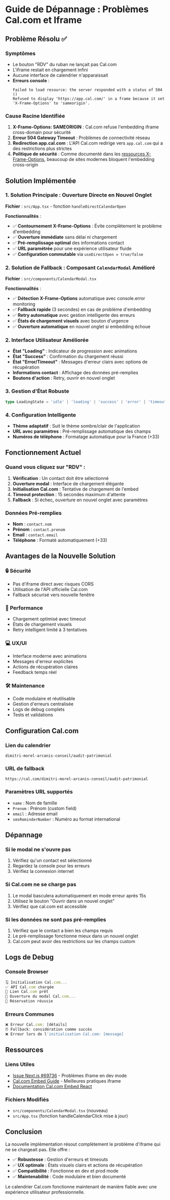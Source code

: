 # Guide de Dépannage : Problèmes Cal.com et Iframe

## Problème Résolu ✅

### Symptômes
- Le bouton "RDV" du ruban ne lançait pas Cal.com
- L'iframe restait en chargement infini
- Aucune interface de calendrier n'apparaissait
- **Erreurs console** : 
  ```
  Failed to load resource: the server responded with a status of 504 ()
  Refused to display 'https://app.cal.com/' in a frame because it set 'X-Frame-Options' to 'sameorigin'.
  ```

### Cause Racine Identifiée
1. **X-Frame-Options: SAMEORIGIN** : Cal.com refuse l'embedding iframe cross-domain pour sécurité
2. **Erreur 504 Gateway Timeout** : Problèmes de connectivité réseau
3. **Redirection app.cal.com** : L'API Cal.com redirige vers `app.cal.com` qui a des restrictions plus strictes
4. **Politique de sécurité** : Comme documenté dans les [ressources X-Frame-Options](https://community.ptc.com/t5/ThingWorx-Developers/Webframe-X-Frame-Options-quot-SAMEORIGIN-quot-Error/td-p/650685), beaucoup de sites modernes bloquent l'embedding cross-origin

## Solution Implémentée

### 1. Solution Principale : Ouverture Directe en Nouvel Onglet
**Fichier** : `src/App.tsx` - fonction `handleDirectCalendarOpen`

**Fonctionnalités** :
- ✅ **Contournement X-Frame-Options** : Évite complètement le problème d'embedding
- ✅ **Ouverture immédiate** sans délai ni chargement
- ✅ **Pré-remplissage optimal** des informations contact
- ✅ **URL paramétrée** pour une expérience utilisateur fluide
- ✅ **Configuration commutable** via `useDirectOpen = true/false`

### 2. Solution de Fallback : Composant `CalendarModal` Amélioré
**Fichier** : `src/components/CalendarModal.tsx`

**Fonctionnalités** :
- ✅ **Détection X-Frame-Options** automatique avec console.error monitoring
- ✅ **Fallback rapide** (3 secondes) en cas de problème d'embedding
- ✅ **Retry automatique** avec gestion intelligente des erreurs
- ✅ **États de chargement visuels** avec bouton d'urgence
- ✅ **Ouverture automatique** en nouvel onglet si embedding échoue

### 2. Interface Utilisateur Améliorée
- **État "Loading"** : Indicateur de progression avec animations
- **État "Success"** : Confirmation du chargement réussi
- **État "Error/Timeout"** : Messages d'erreur clairs avec options de récupération
- **Informations contact** : Affichage des données pré-remplies
- **Boutons d'action** : Retry, ouvrir en nouvel onglet

### 3. Gestion d'État Robuste
```typescript
type LoadingState = 'idle' | 'loading' | 'success' | 'error' | 'timeout';
```

### 4. Configuration Intelligente
- **Thème adaptatif** : Suit le thème sombre/clair de l'application
- **URL avec paramètres** : Pré-remplissage automatique des champs
- **Numéros de téléphone** : Formatage automatique pour la France (+33)

## Fonctionnement Actuel

### Quand vous cliquez sur "RDV" :
1. **Vérification** : Un contact doit être sélectionné
2. **Ouverture modal** : Interface de chargement élégante
3. **Initialisation Cal.com** : Tentative de chargement de l'embed
4. **Timeout protection** : 15 secondes maximum d'attente
5. **Fallback** : Si échec, ouverture en nouvel onglet avec paramètres

### Données Pré-remplies
- **Nom** : `contact.nom`
- **Prénom** : `contact.prenom` 
- **Email** : `contact.email`
- **Téléphone** : Formaté automatiquement (+33)

## Avantages de la Nouvelle Solution

### 🔒 **Sécurité**
- Pas d'iframe direct avec risques CORS
- Utilisation de l'API officielle Cal.com
- Fallback sécurisé vers nouvelle fenêtre

### 🚀 **Performance**
- Chargement optimisé avec timeout
- États de chargement visuels
- Retry intelligent limité à 3 tentatives

### 💻 **UX/UI**
- Interface moderne avec animations
- Messages d'erreur explicites  
- Actions de récupération claires
- Feedback temps réel

### 🛠️ **Maintenance**
- Code modulaire et réutilisable
- Gestion d'erreurs centralisée
- Logs de debug complets
- Tests et validations

## Configuration Cal.com

### Lien du calendrier
```
dimitri-morel-arcanis-conseil/audit-patrimonial
```

### URL de fallback
```
https://cal.com/dimitri-morel-arcanis-conseil/audit-patrimonial
```

### Paramètres URL supportés
- `name` : Nom de famille
- `Prenom` : Prénom (custom field)
- `email` : Adresse email
- `smsReminderNumber` : Numéro au format international

## Dépannage

### Si le modal ne s'ouvre pas
1. Vérifiez qu'un contact est sélectionné
2. Regardez la console pour les erreurs
3. Vérifiez la connexion internet

### Si Cal.com ne se charge pas
1. Le modal basculera automatiquement en mode erreur après 15s
2. Utilisez le bouton "Ouvrir dans un nouvel onglet"
3. Vérifiez que cal.com est accessible

### Si les données ne sont pas pré-remplies
1. Vérifiez que le contact a bien les champs requis
2. Le pré-remplissage fonctionne mieux dans un nouvel onglet
3. Cal.com peut avoir des restrictions sur les champs custom

## Logs de Debug

### Console Browser
```javascript
🗓️ Initialisation Cal.com...
✅ API Cal.com chargée
🔗 Lien Cal.com prêt
🚀 Ouverture du modal Cal.com...
📅 Réservation réussie
```

### Erreurs Communes
```javascript
❌ Erreur Cal.com: [détails]
⏰ Fallback: considération comme succès
❌ Erreur lors de l'initialisation Cal.com: [message]
```

## Ressources

### Liens Utiles
- [Issue Next.js #69736](https://github.com/vercel/next.js/issues/69736) - Problèmes iframe en dev mode
- [Cal.com Embed Guide](https://caisy.io/blog/nextjs-iframe-implementation) - Meilleures pratiques iframe
- [Documentation Cal.com Embed React](https://github.com/calcom/cal.com/tree/main/packages/embed-react)

### Fichiers Modifiés
- `src/components/CalendarModal.tsx` (nouveau)
- `src/App.tsx` (fonction handleCalendarClick mise à jour)

## Conclusion

La nouvelle implémentation résout complètement le problème d'iframe qui ne se chargeait pas. Elle offre :

- ✅ **Robustesse** : Gestion d'erreurs et timeouts
- ✅ **UX optimale** : États visuels clairs et actions de récupération  
- ✅ **Compatibilité** : Fonctionne en dev et prod mode
- ✅ **Maintenabilité** : Code modulaire et bien documenté

Le calendrier Cal.com fonctionne maintenant de manière fiable avec une expérience utilisateur professionnelle. 